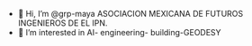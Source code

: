 - 👋 Hi, I’m @grp-maya ASOCIACION MEXICANA DE  FUTUROS INGENIEROS DE EL IPN. 
- 👀 I’m interested in AI- engineering- building-GEODESY
